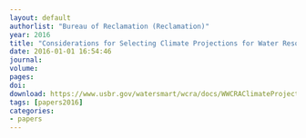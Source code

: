 ```yaml
---
layout: default
authorlist: "Bureau of Reclamation (Reclamation)"
year: 2016
title: "Considerations for Selecting Climate Projections for Water Resources, Planning, and Environmental Analysis"
date: 2016-01-01 16:54:46
journal:
volume: 
pages:
doi: 
download: https://www.usbr.gov/watersmart/wcra/docs/WWCRAClimateProjectionSelection.pdf
tags: [papers2016]
categories:
- papers
---
```



